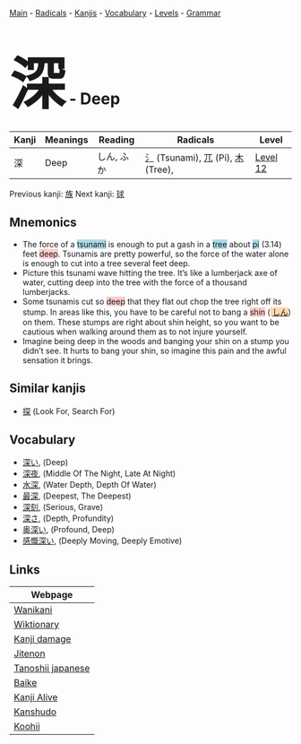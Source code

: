 <style> bigfont {font-size: 100px}</style>
[Main](../README.md) -
[Radicals](../radicals.md) -
[Kanjis](../kanjis.md) -
[Vocabulary](../vocabulary.md) -
[Levels](../levels.md) -
[Grammar](../grammar.md)
# <bigfont> 深</bigfont> - Deep 

| Kanji | Meanings | Reading | Radicals | Level |
| --- | --- | --- | --- | --- |
| 深 | Deep | しん, ふか | [氵](../radicals/氵.md) (Tsunami), [兀](../radicals/兀.md) (Pi), [木](../radicals/木.md) (Tree),  | [Level 12](../levels/wk_level12.md) |

Previous kanji: [族](族.md) Next kanji: [球](球.md) 

## Mnemonics
 * The force of a <span style="background-color:#ADD8E6"> tsunami</span> is enough to put a gash in a <span style="background-color:#ADD8E6"> tree</span> about <span style="background-color:#ADD8E6"> pi</span> (3.14) feet <span style="background-color:#ffcccb"> deep</span>. Tsunamis are pretty powerful, so the force of the water alone is enough to cut into a tree several feet deep.
* Picture this tsunami wave hitting the tree. It’s like a lumberjack axe of water, cutting deep into the tree with the force of a thousand lumberjacks.
* Some tsunamis cut so <span style="background-color:#ffcccb"> deep</span> that they flat out chop the tree right off its stump. In areas like this, you have to be careful not to bang a <span style="background-color:#ffcccb"> shin</span> (<span style="background-color:#fed8b1"> [しん](https://jisho.org/search/しん)</span>) on them. These stumps are right about shin height, so you want to be cautious when walking around them as to not injure yourself.
* Imagine being deep in the woods and banging your shin on a stump you didn’t see. It hurts to bang your shin, so imagine this pain and the awful sensation it brings.


## Similar kanjis
 * [探](探.md) (Look For, Search For)


## Vocabulary
 * [深い](../vocabulary/深.md), (Deep)
* [深夜](../vocabulary/深.md), (Middle Of The Night, Late At Night)
* [水深](../vocabulary/深.md), (Water Depth, Depth Of Water)
* [最深](../vocabulary/深.md), (Deepest, The Deepest)
* [深刻](../vocabulary/深.md), (Serious, Grave)
* [深さ](../vocabulary/深.md), (Depth, Profundity)
* [奥深い](../vocabulary/深.md), (Profound, Deep)
* [感慨深い](../vocabulary/深.md), (Deeply Moving, Deeply Emotive)



## Links 

| Webpage |
| --- |
| [Wanikani          ](https://www.wanikani.com/kanji/深) |
| [Wiktionary        ](https://en.wiktionary.org/wiki/深) |
| [Kanji damage      ](http://www.kanjidamage.com/kanji/search?utf8=✓&q=深) |
| [Jitenon           ](https://jitenon.com/kanji/深) |
| [Tanoshii japanese ](https://www.tanoshiijapanese.com/dictionary/kanji.cfm?k=深) |
| [Baike             ](https://baike.baidu.com/item/深) |
| [Kanji Alive       ](https://app.kanjialive.com/深) |
| [Kanshudo          ](https://www.kanshudo.com/searchmn?q=深) |
| [Koohii            ](https://kanji.koohii.com/study/kanji/深) |
